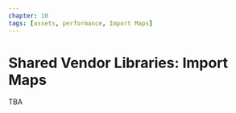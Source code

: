 ```yaml
---
chapter: 10
tags: [assets, performance, Import Maps]
---
```


# Shared Vendor Libraries: Import Maps

TBA
